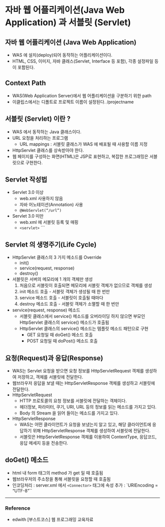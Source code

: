 # 자바 웹 어플리케이션(Java Web Application) 과 서블릿 (Servlet)




## 자바 웹 어플리케이션 (Java Web Application)
- WAS 에 설치(deploy)되어 동작하는 어플리케이션이다.
- HTML, CSS, 이미지, 자바 클래스(Servlet, Interface 등 포함), 각종 설정파일 등이 포함된다.




## Context Path
- WAS(Web Application Server)에서 웹 어플리케이션을 구분하기 위한 path
- 이클립스에서는 디폴트로 프로젝트 이름이 설정된다. \/projectname




## 서블릿 (Servlet) 이란 ?
- WAS 에서 동작하는 Java 클래스이다.
- URL 요청을 처리하는 프로그램
	 - URL mappings : 서블릿 클래스가 WAS 에 배포될 때 사용할 이름 지정
- HttpServlet 클래스를 상속받아야 한다.
- 웹 페이지를 구성하는 화면(HTML)은 JSP로 표현하고, 복잡한 프로그래밍은 서블릿으로 구현한다.




## Servlet 작성법
- Servlet 3.0 이상
	 - web.xml 사용하지 않음
	 - 자바 어노테이션(Annotation) 사용
	 - `@WebServlet(“/url”)`
- Servlet 3.0 미만
	 - web.xml 에 서블릿 등록 및 매핑
	 - `<servlet>` `<servlet-mapping>``




## Servlet 의 생명주기(Life Cycle)
- HttpServlet 클래스의 3 가지 메소드를 Override
	 - init()
	 - service(request, response)
	 - destroy()
- 서블릿은 서버의 메모리에 1 개의 객체만 생성
	 1. 처음으로 서블릿이 호출되면 메모리에 서블릿 객체가 없으므로 객체를 생성
	 2. init 메소드 호출 - 서블릿 객체가 생성될 때 한 번만
	 3. service 메소드 호출 - 서블릿이 호출될 때마다
	 4. destroy 메소드 호출 - 서블릿 객체가 소멸할 때 한 번만
- service(request, response) 메소드
	 - 서블릿 클래스에서 service() 메소드를 오버라이딩 하지 않으면 부모인 HttpServlet 클래스의 service() 메소드가 호출됨
	 - HttpServlet 클래스의 service() 메소드는 템플릿 메소드 패턴으로 구현
		  - GET 요청일 때 doGet() 메소드 호출
		  - POST 요청일 때 doPost() 메소드 호출




## 요청(Request)과 응답(Response)
- WAS는 Servlet 요청을 받으면 요청 정보를 HttpServletRequest 객체를 생성하여 저장하고, 객체를 서블릿에 전달한다.
- 웹브라우저 응답을 보낼 때는 HttpServletResponse 객체를 생성하고 서블릿에 전달한다.
- HttpServletRequest
	 - HTTP 프로토콜의 요청 정보를 서블릿에 전달하는 객체이다.
	 - 헤더정보, 파라미터, 쿠기, URI, URL 등의 정보를 읽는 메소드를 가지고 있다.
	 - Body 의 Stream 을 읽어 들이는 메소드를 가지고 있다.
- HttpServletResponse
	 - WAS는 어떤 클라이언트가 요청을 보냈는지 알고 있고, 해당 클라이언트에 응답하기 위해 HttpServletResponse 객체를 생성하여 서블릿에 전달한다.
	 - 서블릿은 HttpServletResponse 객체를 이용하여 ContentType, 응답코드, 응답 메세지 등을 전송한다.




## doGet() 메소드
- html 내 form 태그의 method 가 get 일 때 호출됨
- 웹브라우저의 주소창을 통해 서블릿을 요청할 때 호출됨
- 인코딩처리 : server.xml 에서 `<Connector>` 태그에 속성 추가 : `URIEncoding = “UTF-8”``




***

### Reference
  - edwith \[부스트코스\] 웹 프로그래밍 교육자료
